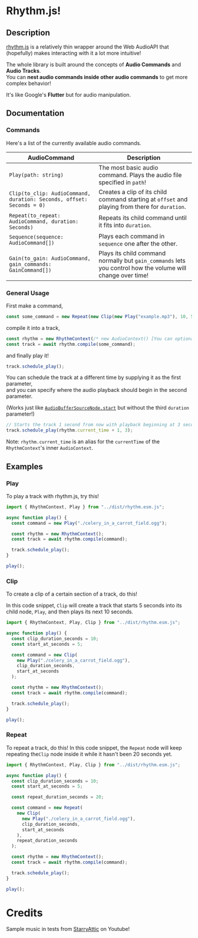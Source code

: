 # Rhythm.js!

## Description
[rhythm.js](https://github.com/eliaxelang007/rhythm.js/tree/main) is a relatively thin wrapper around the Web AudioAPI that (hopefully) makes interacting with it a lot more intuitive!

The whole library is built around the concepts of **Audio Commands** and **Audio Tracks**. <br/>
You can **nest audio commands inside other audio commands** to get more complex behavior!

It's like Google's **Flutter** but for audio manipulation.

## Documentation

### Commands

Here's a list of the currently available audio commands.

| AudioCommand | Description |
| --- | --- |
| `Play(path: string)` | The most basic audio command. Plays the audio file specified in `path`! |
| `Clip(to_clip: AudioCommand, duration: Seconds, offset: Seconds = 0)` | Creates a clip of its child command starting at `offset` and playing from there for `duration`. |
| `Repeat(to_repeat: AudioCommand, duration: Seconds)` | Repeats its child command until it fits into `duration`. |
| `Sequence(sequence: AudioCommand[])` | Plays each command in `sequence` one after the other. |
| `Gain(to_gain: AudioCommand, gain_commands: GainCommand[]) ` | Plays its child command normally but `gain_commands` lets you control how the volume will change over time! |

### General Usage

First make a command,

```javascript
const some_command = new Repeat(new Clip(new Play("example.mp3"), 10, 5), 20);
```

compile it into a track,

```javascript
const rhythm = new RhythmContext(/* new AudioContext() [You can optionally provide an AudioContext] */);
const track = await rhythm.compile(some_command);
```

and finally play it!

```javascript
track.schedule_play();
```

You can schedule the track at a different time by supplying it as the first parameter, <br/>
and you can specify where the audio playback should begin in the second parameter.

(Works just like [`AudioBufferSourceNode.start`](https://developer.mozilla.org/en-US/docs/Web/API/AudioBufferSourceNode/start) but without the third `duration` parameter!)

```javascript
// Starts the track 1 second from now with playback beginning at 3 seconds into the track.
track.schedule_play(rhythm.current_time + 1, 3); 
```

Note: `rhythm.current_time` is an alias for the `currentTime` of the `RhythmContext`'s inner `AudioContext`.

## Examples

### Play

To play a track with rhythm.js, try this!

```javascript
import { RhythmContext, Play } from "../dist/rhythm.esm.js";

async function play() {
  const command = new Play("./celery_in_a_carrot_field.ogg");

  const rhythm = new RhythmContext();
  const track = await rhythm.compile(command);

  track.schedule_play();
}

play();
```

### Clip

To create a clip of a certain section of a track, do this!

In this code snippet, `Clip` will create a track that starts 5 seconds 
into its child node, `Play`, and then plays its next 10 seconds.

```javascript
import { RhythmContext, Play, Clip } from "../dist/rhythm.esm.js";

async function play() {
  const clip_duration_seconds = 10;
  const start_at_seconds = 5;

  const command = new Clip(
    new Play("./celery_in_a_carrot_field.ogg"),
    clip_duration_seconds,
    start_at_seconds
  );

  const rhythm = new RhythmContext();
  const track = await rhythm.compile(command);

  track.schedule_play();
}

play();
```

### Repeat

To repeat a track, do this!
In this code snippet, the `Repeat` node will keep repeating the`Clip` node inside it while it hasn't been 20 seconds yet.

```javascript
import { RhythmContext, Play, Clip } from "../dist/rhythm.esm.js";

async function play() {
  const clip_duration_seconds = 10;
  const start_at_seconds = 5;

  const repeat_duration_seconds = 20;

  const command = new Repeat(
    new Clip(
      new Play("./celery_in_a_carrot_field.ogg"),
      clip_duration_seconds,
      start_at_seconds
    ),
    repeat_duration_seconds
  );

  const rhythm = new RhythmContext();
  const track = await rhythm.compile(command);

  track.schedule_play();
}

play();
```

# Credits
Sample music in tests from [StarryAttic](https://www.youtube.com/watch?v=FqI9cM6fczU) on Youtube!